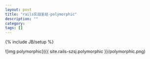 ```yaml
---
layout: post
title: "rails实战圣经-polymorphic"
description: ""
category: 
tags: []
---
```

{% include JB/setup %}

![img polymorphic]({{ site.rails-szsj.polymorphic }}/polymorphic.png)
